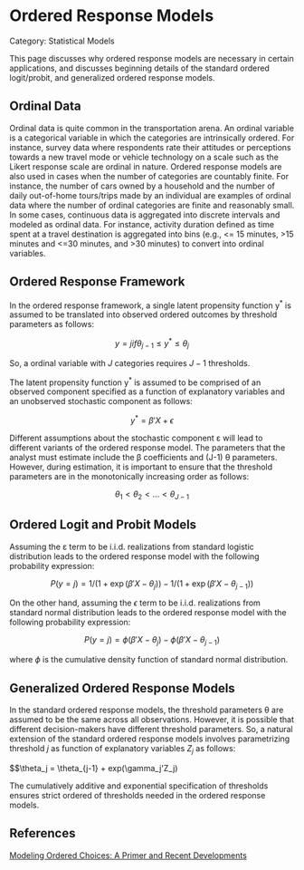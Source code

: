 # Ordered Response Models
Category: Statistical Models

This page discusses why ordered response models are necessary in certain applications, and discusses beginning details of the standard ordered logit/probit, and generalized ordered response models.

## Ordinal Data
Ordinal data is quite common in the transportation arena. An ordinal variable is a categorical variable in which the categories are intrinsically ordered. For instance, survey data where respondents rate their attitudes or perceptions towards a new travel mode or vehicle technology on a scale such as the Likert response scale are ordinal in nature. Ordered response models are also used in cases when the number of categories are countably finite. For instance, the number of cars owned by a household and the number of daily out-of-home tours/trips made by an individual are examples of ordinal data where the number of ordinal categories are finite and reasonably small. In some cases, continuous data is aggregated into discrete intervals and modeled as ordinal data. For instance, activity duration defined as time spent at a travel destination is aggregated into bins (e.g., <= 15 minutes, >15 minutes and <=30 minutes, and >30 minutes) to  convert into ordinal variables. 

## Ordered Response Framework
In the ordered response framework, a single latent propensity function y<sup>*</sup>
is assumed to be translated into observed ordered outcomes by threshold parameters as follows:

$$y = j if \theta_{j-1} \leq y^* \leq \theta_j$$ 

So, a ordinal variable with $J$ categories requires $J-1$ thresholds.

The latent propensity function y<sup>*</sup> is assumed to be comprised of an observed component specified as a function of explanatory variables and an unobserved stochastic component as follows:

$$y^* = \beta' X + \epsilon$$  

Different assumptions about the stochastic component  &epsilon;  will lead to different variants of the ordered response model. The parameters that the analyst must estimate include the &beta; coefficients and (J-1) &theta; parameters. However, during estimation, it is important to ensure that the threshold parameters are in the monotonically increasing order as follows:

 $$\theta_1 < \theta_2 < \ldots < \theta_{J-1}$$

## Ordered Logit and Probit Models
Assuming the &epsilon; term to be i.i.d. realizations from standard logistic distribution leads to the ordered response model with the following probability expression:

$$P(y=j) =  1/(1+\exp(\beta'X-\theta_j)) - 1/(1+\exp(\beta'X-\theta_{j-1}))$$ 

On the other hand, assuming the $\epsilon$ term to be i.i.d. realizations from standard normal distribution leads to the ordered response model with the following probability expression:

$$P(y=j) =  \phi (\beta'X-\theta_j) - \phi(\beta'X-\theta_{j-1})$$ 

where $\phi$ is the cumulative density function of standard normal distribution.

## Generalized Ordered Response Models
In the standard ordered response models, the threshold parameters &theta; are assumed to be the same across all observations. However, it is possible that different decision-makers have different threshold parameters. So, a natural extension of the standard ordered response models involves parametrizing threshold $j$ as function of explanatory variables $Z_j$ as follows:

$$\theta_j = \theta_{j-1} + exp(\gamma_j'Z_j) 

The cumulatively additive and exponential specification of thresholds ensures strict ordered of thresholds needed in the ordered response models.

## References
[Modeling Ordered Choices: A Primer and Recent Developments](https://core.ac.uk/download/pdf/6641727.pdf)
